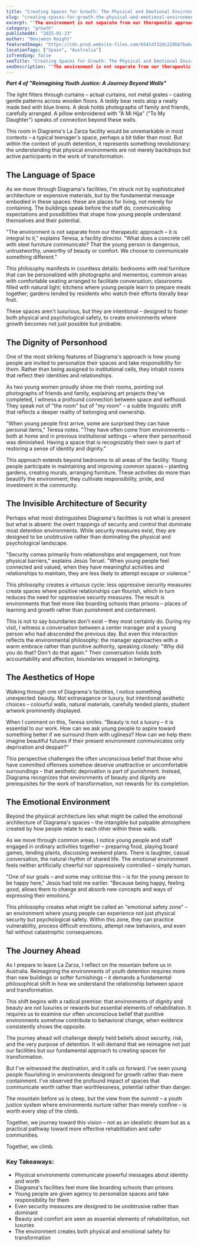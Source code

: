 ```yaml
---
title: "Creating Spaces for Growth: The Physical and Emotional Environment of Transformation"
slug: "creating-spaces-for-growth-the-physical-and-emotional-environment-of-transformation"
excerpt: ""The environment is not separate from our therapeutic approach – it is integral to it," explains Teresa, a facility director. "What does a concrete cell with steel furniture communicate? That the young person is dangerous, untrustworthy, unworthy of beauty or comfort. We choose to communicate something different.""
category: "growth"
publishedAt: "2025-01-23"
author: "Benjamin Knight"
featuredImage: "https://cdn.prod.website-files.com/6541df32dc229bb7babac598/67e3bb8026980d98c8ee478c_Diagrama%20Spain%20March%2025.jpg"
locationTags: ["Spain", "Australia"]
isTrending: false
seoTitle: "Creating Spaces for Growth: The Physical and Emotional Environment of Transformation"
seoDescription: ""The environment is not separate from our therapeutic approach – it is integral to it," explains Teresa, a facility director. "What does a concrete cell with steel furniture communicate? That the young person is dangerous, untrustworthy, unworthy of beauty or comfort. We choose to communicate something different.""
---
```


***Part 4 of "Reimagining Youth Justice: A Journey Beyond Walls"***

The light filters through curtains – actual curtains, not metal grates – casting gentle patterns across wooden floors. A teddy bear rests atop a neatly made bed with blue linens. A desk holds photographs of family and friends, carefully arranged. A pillow embroidered with "A Mi Hija" ("To My Daughter") speaks of connection beyond these walls.

This room in Diagrama's La Zarza facility would be unremarkable in most contexts – a typical teenager's space, perhaps a bit tidier than most. But within the context of youth detention, it represents something revolutionary: the understanding that physical environments are not merely backdrops but active participants in the work of transformation.

## The Language of Space

As we move through Diagrama's facilities, I'm struck not by sophisticated architecture or expensive materials, but by the fundamental message embodied in these spaces: these are places for living, not merely for containing. The buildings speak before the staff do, communicating expectations and possibilities that shape how young people understand themselves and their potential.

"The environment is not separate from our therapeutic approach – it is integral to it," explains Teresa, a facility director. "What does a concrete cell with steel furniture communicate? That the young person is dangerous, untrustworthy, unworthy of beauty or comfort. We choose to communicate something different."

This philosophy manifests in countless details: bedrooms with real furniture that can be personalized with photographs and mementos; common areas with comfortable seating arranged to facilitate conversation; classrooms filled with natural light; kitchens where young people learn to prepare meals together; gardens tended by residents who watch their efforts literally bear fruit.

These spaces aren't luxurious, but they are intentional – designed to foster both physical and psychological safety, to create environments where growth becomes not just possible but probable.

## The Dignity of Personhood

One of the most striking features of Diagrama's approach is how young people are invited to personalize their spaces and take responsibility for them. Rather than being assigned to institutional cells, they inhabit rooms that reflect their identities and relationships.

As two young women proudly show me their rooms, pointing out photographs of friends and family, explaining art projects they've completed, I witness a profound connection between space and selfhood. They speak not of "the room" but of "my room" – a subtle linguistic shift that reflects a deeper reality of belonging and ownership.

"When young people first arrive, some are surprised they can have personal items," Teresa notes. "They have often come from environments – both at home and in previous institutional settings – where their personhood was diminished. Having a space that is recognizably their own is part of restoring a sense of identity and dignity."

This approach extends beyond bedrooms to all areas of the facility. Young people participate in maintaining and improving common spaces – planting gardens, creating murals, arranging furniture. These activities do more than beautify the environment; they cultivate responsibility, pride, and investment in the community.

## The Invisible Architecture of Security

Perhaps what most distinguishes Diagrama's facilities is not what is present but what is absent: the overt trappings of security and control that dominate most detention environments. While security measures exist, they are designed to be unobtrusive rather than dominating the physical and psychological landscape.

"Security comes primarily from relationships and engagement, not from physical barriers," explains Jesús Teruel. "When young people feel connected and valued, when they have meaningful activities and relationships to maintain, they are less likely to attempt escape or violence."

This philosophy creates a virtuous cycle: less oppressive security measures create spaces where positive relationships can flourish, which in turn reduces the need for oppressive security measures. The result is environments that feel more like boarding schools than prisons – places of learning and growth rather than punishment and containment.

This is not to say boundaries don't exist – they most certainly do. During my visit, I witness a conversation between a center manager and a young person who had absconded the previous day. But even this interaction reflects the environmental philosophy: the manager approaches with a warm embrace rather than punitive authority, speaking closely: "Why did you do that? Don't do that again." Their conversation holds both accountability and affection, boundaries wrapped in belonging.

## The Aesthetics of Hope

Walking through one of Diagrama's facilities, I notice something unexpected: beauty. Not extravagance or luxury, but intentional aesthetic choices – colourful walls, natural materials, carefully tended plants, student artwork prominently displayed.

When I comment on this, Teresa smiles. "Beauty is not a luxury – it is essential to our work. How can we ask young people to aspire toward something better if we surround them with ugliness? How can we help them imagine beautiful futures if their present environment communicates only deprivation and despair?"

This perspective challenges the often unconscious belief that those who have committed offenses somehow deserve unattractive or uncomfortable surroundings – that aesthetic deprivation is part of punishment. Instead, Diagrama recognizes that environments of beauty and dignity are prerequisites for the work of transformation, not rewards for its completion.

## The Emotional Environment

Beyond the physical architecture lies what might be called the emotional architecture of Diagrama's spaces – the intangible but palpable atmosphere created by how people relate to each other within these walls.

As we move through common areas, I notice young people and staff engaged in ordinary activities together – preparing food, playing board games, tending plants, discussing weekend plans. There is laughter, casual conversation, the natural rhythm of shared life. The emotional environment feels neither artificially cheerful nor oppressively controlled – simply human.

"One of our goals – and some may criticise this – is for the young person to be happy here," Jesús had told me earlier. "Because being happy, feeling good, allows them to change and absorb new concepts and ways of expressing their emotions."

This philosophy creates what might be called an "emotional safety zone" – an environment where young people can experience not just physical security but psychological safety. Within this zone, they can practice vulnerability, process difficult emotions, attempt new behaviors, and even fail without catastrophic consequences.

## The Journey Ahead

As I prepare to leave La Zarza, I reflect on the mountain before us in Australia. Reimagining the environments of youth detention requires more than new buildings or softer furnishings – it demands a fundamental philosophical shift in how we understand the relationship between space and transformation.

This shift begins with a radical premise: that environments of dignity and beauty are not luxuries or rewards but essential elements of rehabilitation. It requires us to examine our often unconscious belief that punitive environments somehow contribute to behavioral change, when evidence consistently shows the opposite.

The journey ahead will challenge deeply held beliefs about security, risk, and the very purpose of detention. It will demand that we reimagine not just our facilities but our fundamental approach to creating spaces for transformation.

But I've witnessed the destination, and it calls us forward. I've seen young people flourishing in environments designed for growth rather than mere containment. I've observed the profound impact of spaces that communicate worth rather than worthlessness, potential rather than danger.

The mountain before us is steep, but the view from the summit – a youth justice system where environments nurture rather than merely confine – is worth every step of the climb.

Together, we journey toward this vision – not as an idealistic dream but as a practical pathway toward more effective rehabilitation and safer communities.

Together, we climb.

### Key Takeaways:

- Physical environments communicate powerful messages about identity and worth
- Diagrama's facilities feel more like boarding schools than prisons
- Young people are given agency to personalize spaces and take responsibility for them
- Even security measures are designed to be unobtrusive rather than dominant
- Beauty and comfort are seen as essential elements of rehabilitation, not luxuries
- The environment creates both physical and emotional safety for transformation